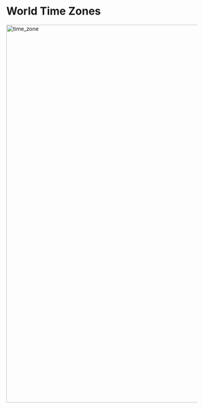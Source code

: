 # World Time Zones

<img width="996" alt="time_zone" src="https://user-images.githubusercontent.com/82916926/123559143-0fa82c80-d74f-11eb-9a97-e80fbdd93dcf.png">


